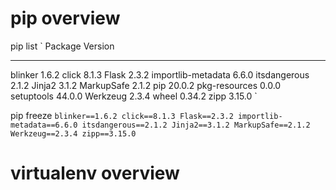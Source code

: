 # pip overview
pip list
`
Package            Version
------------------ -------
blinker            1.6.2
click              8.1.3
Flask              2.3.2
importlib-metadata 6.6.0
itsdangerous       2.1.2
Jinja2             3.1.2
MarkupSafe         2.1.2
pip                20.0.2
pkg-resources      0.0.0
setuptools         44.0.0
Werkzeug           2.3.4
wheel              0.34.2
zipp               3.15.0
`

pip freeze
`
blinker==1.6.2
click==8.1.3
Flask==2.3.2
importlib-metadata==6.6.0
itsdangerous==2.1.2
Jinja2==3.1.2
MarkupSafe==2.1.2
Werkzeug==2.3.4
zipp==3.15.0
`

# virtualenv overview

